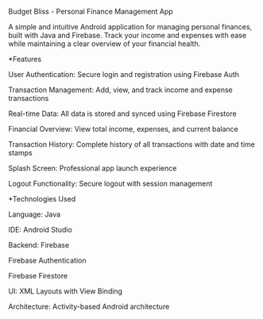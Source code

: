 Budget Bliss - Personal Finance Management App

A simple and intuitive Android application for managing personal finances, built with Java and Firebase. Track your income and expenses with ease while maintaining a clear overview of your financial health.

*Features

User Authentication: Secure login and registration using Firebase Auth

Transaction Management: Add, view, and track income and expense transactions

Real-time Data: All data is stored and synced using Firebase Firestore

Financial Overview: View total income, expenses, and current balance

Transaction History: Complete history of all transactions with date and time stamps

Splash Screen: Professional app launch experience

Logout Functionality: Secure logout with session management

*Technologies Used

Language: Java

IDE: Android Studio

Backend: Firebase

Firebase Authentication

Firebase Firestore

UI: XML Layouts with View Binding

Architecture: Activity-based Android architecture

